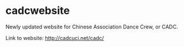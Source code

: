 # cadcwebsite

Newly updated website for Chinese Association Dance Crew, or CADC.

Link to website: http://cadcuci.net/cadc/